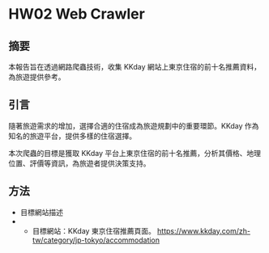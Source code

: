 # HW02 Web Crawler

## 摘要

本報告旨在透過網路爬蟲技術，收集 KKday 網站上東京住宿的前十名推薦資料，為旅遊提供參考。

## 引言

隨著旅遊需求的增加，選擇合適的住宿成為旅遊規劃中的重要環節。KKday 作為知名的旅遊平台，提供多樣的住宿選擇。

本次爬蟲的目標是獲取 KKday 平台上東京住宿的前十名推薦，分析其價格、地理位置、評價等資訊，為旅遊者提供決策支持。

## 方法

- 目標網站描述
- - 目標網站：KKday 東京住宿推薦頁面。
https://www.kkday.com/zh-tw/category/jp-tokyo/accommodation
